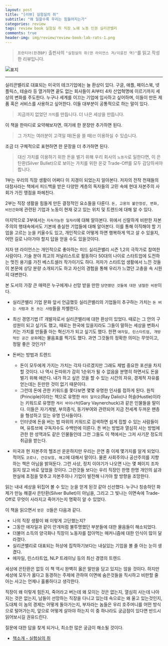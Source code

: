```yaml
---  
layout: post  
title: "[리뷰] 실험실의 쥐"  
subtitle: "왜 일할수록 우리는 힘들어지는가"  
categories: review  
tags: review book 실험실 쥐 직장 노예 노동 인권 실리콘밸리
comments: true  
header-img: img/review/review-book-lab-rats-1.png
---  
```

  
> `프런티어(한경BP)` 출판사의 `"실험실의 쥐(댄 라이언스 저/이윤진 역)"`를 읽고 작성한 리뷰입니다.  

![표지](https://theorydb.github.io/assets/img/review/review-book-lab-rats-1.png)  

---
실리콘밸리로 대표되는 미국의 테크기업에는 늘 환상이 있다. 구글, 애플, 페이스북, 넷플릭스, 테슬라 등 열거하면 끝도 없는 회사들이 AI부터 4차 산업혁명에 이르기까지 세상의 변화를 주도한다. 누구나 세계를 이끄는 기업에 입사하고 싶어하며, 이들이 만든 제품 혹은 서비스를 사용하고 싶어한다. 이들 대부분이 공통적으로 하는 말이 있다.
> 지금까지 없었던 `가치`를 만듭니다. 더 나은 세상을 만듭니다. 

이 책을 한마디로 요약해보자면, 여기에 한 문장만 추가하면 된다.
> 그 가치는 여러분이 고객일 때(돈을 쓸 때)`만` 이용하실 수 있습니다. 

조금 더 구체적으로 표현하면 한 문장을 더 추가하면 된다.
> 대신 가치를 이용하기 위한 돈을 벌기 위해 우리 회사의 `노동자`로 일한다면, 이 은탄환(Silver Bullet)으로 보이는 가치를 위한 온갖 Trade-Off를 모두 감당하셔야 합니다. 

1부는 우리의 직장 생활이 어쩌다 이 지경이 되었는지 알아본다. 저자의 전작 천재들의 대참사라는 책에서 피드백을 받은 다양한 계층의 독자들의 고민 속에 현대 자본주의 사회가 가진 맹점을 파헤친다. 

2부는 직장 생활을 힘들게 만든 결정적인 요소들을 다룬다. `돈, 고용의 불안정성, 변화, 비인간화`에 관련된 기업과 노동이 현재 갖고 있는 위치 및 트렌드에 대해 알 수 있다.

마지막으로 3부에서는 `지속가능한 일자리`에 대해 알아본다. 위에서 신랄하게 비판한 자본주의의 행태속에서도 기본에 충실한 기업들에 대해 알아본다. 이를 통해 이직해야 할 기업을 고르는 눈을 키울수도 있고, 개인적으로 어떻게 하면 행복하게 먹고 살 수 있을지, 어떤 길로 나아가야 할지 답을 얻을 수도 있을것이다.

저자 댄 라이언스는 개인적으로 좋아하는 미드 실리콘밸리 시즌 1,2의 극작가로 참여한 사람이다. 기술 분야 최고의 저널리스트로 활동하다 50대의 나이로 스타트업에 도전하는 멋진 용기를 가진 베스트셀러 작가이기도 하다. 저자가 스타트업 생활에서 느낀 것들이 본문에 상당 분량 소개되기도 하고 자신의 경험을 통해 우리가 느꼈던 고충을 속 시원히 대변한다.

본 도서의 가장 큰 매력은 누구에게나 선망 받을 만한 `당연했던 것들에 대한 냉철한 비판`이다.

* 실리콘밸리 기업 문화
  앞서 언급했듯 실리콘밸리의 기업들이 추구하는 가치는 `돈 버는 사람과 돈 쓰는 사람`들을 차별한다.

* 최신 경영기법
  IT 개발자로서 실리콘밸리에 대한 환상이 있었다. 때로는 그 안의 구성원이 되고 싶기도 했고, 때로는 한국에 있을지라도 그들이 말하는 세상을 변화시키는 가치를 만들줄 아는 혁신가가 되고 싶기도 했다. 한편 `애자일, 린스타트업, 개방적인 공간 문화`에는 물음표를 찍기도 했다. 과연 그것들의 정확한 의미는 무엇이고, 정말 좋은 것인가?

* 돈버는 방법과 트렌드
  - 돈이 모두에게 가지는 가치는 각자 다르겠지만 그래도 제법 중요한 포션을 차지할 것이다. 나 역시 돈따위가 감히 1순위가 될 수 없음을 분명히 하면서도 돈을 벌기 위해 애쓴다. 내가 하고 싶은 것을 할 수 있는 시간의 자유, 경제적 자유를 얻는데는 돈만한 것이 없기 때문이다.
  - 그런데 돈에 관한 키워드를 쫓다보면 몇몇 유명한 인사를 접하게 된다. 원칙(Principle)이라는 책으로 유명한 `레이 달리오`(Ray Dalio)나 허슬(Hustle)이라는 키워드로 유명한 `게리 바이너척`(Gary Vaynerchuck)과 같은 인물들을 말이다. 이들은 자기계발, 부의증식, 동기부여와 관련되어 지금 전세계 두꺼운 팬층을 형성하고 있는 유명 인사들이다.
  - 인터넷에 돈을 버는 법 따위의 키워드로 검색하면 쉽게 접할 수 있는 사람들이며, 유튜브에 구독자수도 수백만에 이른다. 돈 버는 방법과 열심히 사는 방법에 관한 한 성역과도 같은 인물들인데 그런 그들도 이 책에서는 그저 사기꾼 정도의 취급을 받는다.

* 미국과 현 자본주의
  헬조선 운운하지만 우리는 은연 중 이제 몇가지를 알게 되었다. 적어도 `코로나, 건강보험, 해고`에 대해서 말이다. 물론 사회주의나 공산주의를 지향하는 책은 아님을 밝혀둔다. 그런 사상, 정치 이야기가 나오면 나는 몇 페이지 조차 읽지 않고 바로 덮었을 것이다. 그런것들 보다는 우리 직장인 한명 한명 개인의 삶과 현실에 초점을 맞추고 자본주의나 기업이 발전해 나가야 할 방향을 조망한다. 

읽는 내내 세상을 뒤집어 볼 수 있는 눈을 얻게 된것 같아 신선했다. 누구나 칭송하던 화제가 만능 해결사 은탄환(Silver Bullet)이 아님을, 그리고 그 빛나는 이면속에 Trade-Off로 무엇이 사라지고 죽어가는지 명확히 알 수 있었다. 

이 책을 읽으면서 `얻은 것`들은 다음과 같다.
* 나의 직장 생활이 왜 이렇게 고단했는지?
* 그동안 애자일과 같이 안개처럼 불투명했던 부분들에 대한 물음들이 해소되었다. 
* 더불어 소득의 양극화나 직장이 노동자를 잡아먹는 매커니즘에 대한 인식이 많이 달라졌다. 
* 실리콘밸리로 대표되는 허상에 집착하기보다는 내실있는 기업을 볼 줄 아는 눈이 생겼다. 
* 애자일, 린스타트업, NLP 트레이닝 등의 최신 경영의 트렌드

세상에 은탄환은 없듯 이 책 역시 완벽히 옳은 말만을 담고 있지는 않을 것이다. 하지만 세상에 모두가 옳다고 동경하는 주제에 관하여 이면에 숨은것들을 직시하고 비판할 줄 아는 사고는 언제나 훌륭하다고 생각한다. 

직장이 왜 이렇게 힘든지, 죽어라고 버는데 왜 모이는 것은 없는지, 열심히 사는데 나아지는 것은 없는지, 남들이 선망하는 직장을 다니고 있는데 속으로는 왜 울고 있는것인지, 도대체 이 놈의 경제는 어떻게 돌아가는지, 부자라는 놈들은 우리 호주머니를 어떤 방식으로 털어가는지, 앞으로 어떻게 살아야 하는지 이 중 하나라도 궁금점이 있다면 반드시 읽어보시길 권유드린다.

질문에 대한 답을 찾게 되거나, 최소한 많은 궁금이 해소될 것이다.

* [책소개 - 실험실의 쥐](http://www.yes24.com/Product/Goods/90397267?scode=032&OzSrank=1)

